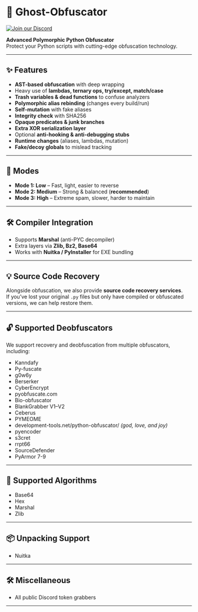 # 🚀 Ghost-Obfuscator

[![Join our Discord](https://img.shields.io/badge/Discord-Join%20Now-5865F2?logo=discord&logoColor=white)](https://discord.gg/GHETwWx8VW)

**Advanced Polymorphic Python Obfuscator**  
Protect your Python scripts with cutting-edge obfuscation technology.  

---

## ✨ Features
- **AST-based obfuscation** with deep wrapping  
- Heavy use of **lambdas, ternary ops, try/except, match/case**  
- **Trash variables & dead functions** to confuse analyzers  
- **Polymorphic alias rebinding** (changes every build/run)  
- **Self-mutation** with fake aliases  
- **Integrity check** with SHA256  
- **Opaque predicates & junk branches**  
- **Extra XOR serialization layer**  
- Optional **anti-hooking & anti-debugging stubs**  
- **Runtime changes** (aliases, lambdas, mutation)  
- **Fake/decoy globals** to mislead tracking  

---

## 🔹 Modes
- **Mode 1: Low** – Fast, light, easier to reverse  
- **Mode 2: Medium** – Strong & balanced (**recommended**)  
- **Mode 3: High** – Extreme spam, slower, harder to maintain  

---

## 🛠 Compiler Integration
- Supports **Marshal** (anti-PYC decompiler)  
- Extra layers via **Zlib, Bz2, Base64**  
- Works with **Nuitka / PyInstaller** for EXE bundling  

---

## 💡 Source Code Recovery
Alongside obfuscation, we also provide **source code recovery services**.  
If you’ve lost your original `.py` files but only have compiled or obfuscated versions, we can help restore them.  

---

## 🔓 Supported Deobfuscators
We support recovery and deobfuscation from multiple obfuscators, including:  
- Kanndafy  
- Py-fuscate  
- g0w6y  
- Berserker  
- CyberEncrypt  
- pyobfuscate.com  
- Bio-obfuscator  
- BlankGrabber V1–V2  
- Ceberus  
- PYMEOME  
- development-tools.net/python-obfuscator/ *(god, love, and joy)*  
- pyencoder  
- s3cret  
- rrpt66  
- SourceDefender  
- PyArmor 7-9 

---

## 🧮 Supported Algorithms
- Base64  
- Hex  
- Marshal  
- Zlib  

---

## 📦 Unpacking Support
- Nuitka  

---

## 🛠️ Miscellaneous
- All public Discord token grabbers  

---

